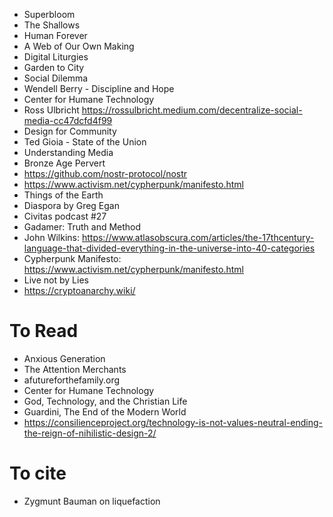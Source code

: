 - Superbloom
- The Shallows
- Human Forever
- A Web of Our Own Making
- Digital Liturgies
- Garden to City
- Social Dilemma
- Wendell Berry - Discipline and Hope
- Center for Humane Technology
- Ross Ulbricht https://rossulbricht.medium.com/decentralize-social-media-cc47dcfd4f99
- Design for Community
- Ted Gioia - State of the Union
- Understanding Media
- Bronze Age Pervert
- https://github.com/nostr-protocol/nostr
- https://www.activism.net/cypherpunk/manifesto.html
- Things of the Earth
- Diaspora by Greg Egan
- Civitas podcast #27
- Gadamer: Truth and Method
- John Wilkins: https://www.atlasobscura.com/articles/the-17thcentury-language-that-divided-everything-in-the-universe-into-40-categories
- Cypherpunk Manifesto: https://www.activism.net/cypherpunk/manifesto.html
- Live not by Lies
- https://cryptoanarchy.wiki/


# To Read

- Anxious Generation
- The Attention Merchants
- afutureforthefamily.org
- Center for Humane Technology
- God, Technology, and the Christian Life
- Guardini, The End of the Modern World
- https://consilienceproject.org/technology-is-not-values-neutral-ending-the-reign-of-nihilistic-design-2/

# To cite

- Zygmunt Bauman on liquefaction
